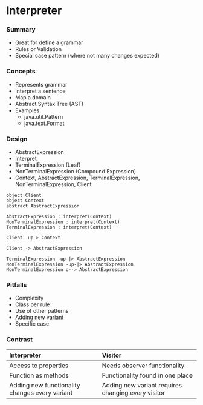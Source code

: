 # Interpreter

### Summary
- Great for define a grammar
- Rules or Validation
- Special case pattern (where not many changes expected)

### Concepts
- Represents grammar
- Interpret a sentence
- Map a domain
- Abstract Syntax Tree (AST)
- Examples:
  - java.util.Pattern
  - java.text.Format


### Design
- AbstractExpression
- Interpret
- TerminalExpression (Leaf)
- NonTerminalExpression (Compound Expression)
- Context, AbstractExpression, TerminalExpression, NonTerminalExpression, Client

```plantuml
object Client
object Context
abstract AbstractExpression

AbstractExpression : interpret(Context)
NonTerminalExpression : interpret(Context)
TerminalExpression : interpret(Context)

Client -up-> Context

Client -> AbstractExpression

TerminalExpression -up-|> AbstractExpression
NonTerminalExpression -up-|> AbstractExpression
NonTerminalExpression o--> AbstractExpression
```

### Pitfalls
- Complexity
- Class per rule
- Use of other patterns
- Adding new variant
- Specific case

### Contrast
| Interpreter                                    | Visitor                                            |
|:-----------------------------------------------|:---------------------------------------------------|
| Access to properties                           | Needs observer functionality                       |
| Function as methods                            | Functionality found in one place                   |
| Adding new functionality changes every variant | Adding new variant requires changing every visitor |